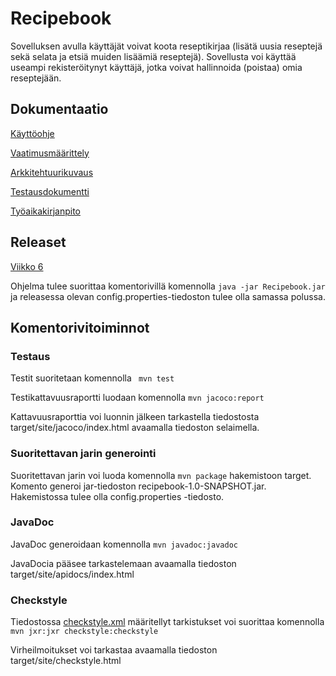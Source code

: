 # Recipebook

Sovelluksen avulla käyttäjät voivat koota reseptikirjaa (lisätä uusia reseptejä sekä selata ja etsiä muiden lisäämiä reseptejä). Sovellusta voi käyttää useampi rekisteröitynyt käyttäjä, jotka voivat hallinnoida (poistaa) omia reseptejään.

## Dokumentaatio
[Käyttöohje](https://github.com/afroseppo/ot-harjoitustyo/blob/master/dokumentaatio/kayttoohje.md)

[Vaatimusmäärittely](https://github.com/afroseppo/ot-harjoitustyo/blob/master/dokumentaatio/vaatimusmaarittely.md)

[Arkkitehtuurikuvaus](https://github.com/afroseppo/ot-harjoitustyo/blob/master/dokumentaatio/arkkitehtuuri.md)

[Testausdokumentti](https://github.com/afroseppo/ot-harjoitustyo/blob/master/dokumentaatio/testaus.md)

[Työaikakirjanpito](https://github.com/afroseppo/ot-harjoitustyo/blob/master/dokumentaatio/tuntikirjanpito.md)

## Releaset

[Viikko 6](https://github.com/afroseppo/ot-harjoitustyo/releases/tag/v0.1)

Ohjelma tulee suorittaa komentorivillä komennolla ```java -jar Recipebook.jar``` ja releasessa olevan config.properties-tiedoston tulee olla samassa polussa.

## Komentorivitoiminnot

### Testaus
Testit suoritetaan komennolla
``` mvn test```

Testikattavuusraportti luodaan komennolla
```mvn jacoco:report```

Kattavuusraporttia voi luonnin jälkeen tarkastella tiedostosta target/site/jacoco/index.html avaamalla tiedoston selaimella.

### Suoritettavan jarin generointi

Suoritettavan jarin voi luoda komennolla
```mvn package```
hakemistoon target. Komento generoi jar-tiedoston recipebook-1.0-SNAPSHOT.jar. Hakemistossa tulee olla config.properties -tiedosto.

### JavaDoc
JavaDoc generoidaan komennolla
```mvn javadoc:javadoc```

JavaDocia pääsee tarkastelemaan avaamalla tiedoston target/site/apidocs/index.html

### Checkstyle
Tiedostossa [checkstyle.xml](https://github.com/afroseppo/ot-harjoitustyo/blob/master/recipebook/checkstyle.xml) määritellyt tarkistukset voi suorittaa komennolla 
```mvn jxr:jxr checkstyle:checkstyle```

Virheilmoitukset voi tarkastaa avaamalla tiedoston target/site/checkstyle.html
